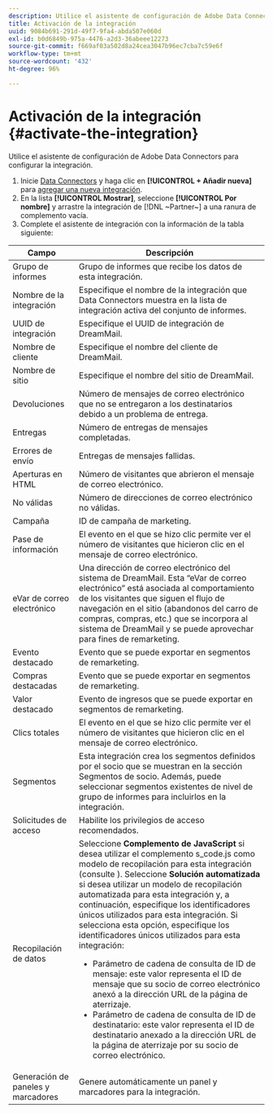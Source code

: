 ```yaml
---
description: Utilice el asistente de configuración de Adobe Data Connectors para configurar la integración.
title: Activación de la integración
uuid: 9084b691-291d-49f7-9fa4-abda507e060d
exl-id: b0d6849b-975a-4476-a2d3-36abeee12273
source-git-commit: f669af03a502d8a24cea3047b96ec7cba7c59e6f
workflow-type: tm+mt
source-wordcount: '432'
ht-degree: 96%

---
```


# Activación de la integración {#activate-the-integration}

Utilice el asistente de configuración de Adobe Data Connectors para configurar la integración.

1. Inicie [Data Connectors](https://experienceleague.adobe.com/docs/analytics/import/dataconnectors/getting-started-data-connectors.html) y haga clic en **[!UICONTROL + Añadir nueva]** para [agregar una nueva integración](https://experienceleague.adobe.com/docs/analytics/import/dataconnectors/getting-started-data-connectors.html).
1. En la lista **[!UICONTROL Mostrar]**, seleccione **[!UICONTROL Por nombre]** y arrastre la integración de [!DNL ~Partner~] a una ranura de complemento vacía.
1. Complete el asistente de integración con la información de la tabla siguiente:

| Campo | Descripción |
|--- |--- |
| Grupo de informes | Grupo de informes que recibe los datos de esta integración. |
| Nombre de la integración | Especifique el nombre de la integración que Data Connectors muestra en la lista de integración activa del conjunto de informes. |
| UUID de integración | Especifique el UUID de integración de DreamMail. |
| Nombre de cliente | Especifique el nombre del cliente de DreamMail. |
| Nombre de sitio | Especifique el nombre del sitio de DreamMail. |
| Devoluciones | Número de mensajes de correo electrónico que no se entregaron a los destinatarios debido a un problema de entrega. |
| Entregas | Número de entregas de mensajes completadas. |
| Errores de envío | Entregas de mensajes fallidas. |
| Aperturas en HTML | Número de visitantes que abrieron el mensaje de correo electrónico. |
| No válidas | Número de direcciones de correo electrónico no válidas. |
| Campaña | ID de campaña de marketing. |
| Pase de información | El evento en el que se hizo clic permite ver el número de visitantes que hicieron clic en el mensaje de correo electrónico. |
| eVar de correo electrónico | Una dirección de correo electrónico del sistema de DreamMail. Esta “eVar de correo electrónico” está asociada al comportamiento de los visitantes que siguen el flujo de navegación en el sitio (abandonos del carro de compras, compras, etc.) que se incorpora al sistema de DreamMail y se puede aprovechar para fines de remarketing. |
| Evento destacado | Evento que se puede exportar en segmentos de remarketing. |
| Compras destacadas | Evento que se puede exportar en segmentos de remarketing. |
| Valor destacado | Evento de ingresos que se puede exportar en segmentos de remarketing. |
| Clics totales | El evento en el que se hizo clic permite ver el número de visitantes que hicieron clic en el mensaje de correo electrónico. |
| Segmentos | Esta integración crea los segmentos definidos por el socio que se muestran en la sección Segmentos de socio. Además, puede seleccionar segmentos existentes de nivel de grupo de informes para incluirlos en la integración. |
| Solicitudes de acceso | Habilite los privilegios de acceso recomendados. |
| Recopilación de datos | Seleccione **Complemento de JavaScript** si desea utilizar el complemento s_code.js como modelo de recopilación para esta integración (consulte ). Seleccione **Solución automatizada** si desea utilizar un modelo de recopilación automatizada para esta integración y, a continuación, especifique los identificadores únicos utilizados para esta integración. Si selecciona esta opción, especifique los identificadores únicos utilizados para esta integración:<ul><li>Parámetro de cadena de consulta de ID de mensaje: este valor representa el ID de mensaje que su socio de correo electrónico anexó a la dirección URL de la página de aterrizaje.</li><li>Parámetro de cadena de consulta de ID de destinatario: este valor representa el ID de destinatario anexado a la dirección URL de la página de aterrizaje por su socio de correo electrónico.</li></ul> |
| Generación de paneles y marcadores | Genere automáticamente un panel y marcadores para la integración. |
